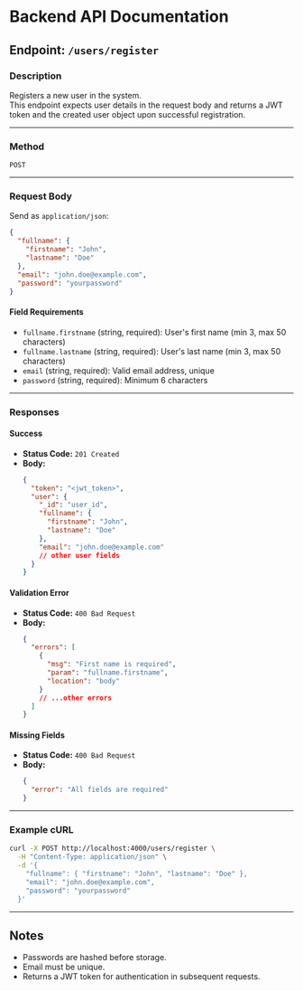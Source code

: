 # Backend API Documentation

## Endpoint: `/users/register`

### Description

Registers a new user in the system.  
This endpoint expects user details in the request body and returns a JWT token and the created user object upon successful registration.

---

### Method

`POST`

---

### Request Body

Send as `application/json`:

```json
{
  "fullname": {
    "firstname": "John",
    "lastname": "Doe"
  },
  "email": "john.doe@example.com",
  "password": "yourpassword"
}
```

#### Field Requirements

- `fullname.firstname` (string, required): User's first name (min 3, max 50 characters)
- `fullname.lastname` (string, required): User's last name (min 3, max 50 characters)
- `email` (string, required): Valid email address, unique
- `password` (string, required): Minimum 6 characters

---

### Responses

#### Success

- **Status Code:** `201 Created`
- **Body:**
  ```json
  {
    "token": "<jwt_token>",
    "user": {
      "_id": "user_id",
      "fullname": {
        "firstname": "John",
        "lastname": "Doe"
      },
      "email": "john.doe@example.com"
      // other user fields
    }
  }
  ```

#### Validation Error

- **Status Code:** `400 Bad Request`
- **Body:**
  ```json
  {
    "errors": [
      {
        "msg": "First name is required",
        "param": "fullname.firstname",
        "location": "body"
      }
      // ...other errors
    ]
  }
  ```

#### Missing Fields

- **Status Code:** `400 Bad Request`
- **Body:**
  ```json
  {
    "error": "All fields are required"
  }
  ```

---

### Example cURL

```sh
curl -X POST http://localhost:4000/users/register \
  -H "Content-Type: application/json" \
  -d '{
    "fullname": { "firstname": "John", "lastname": "Doe" },
    "email": "john.doe@example.com",
    "password": "yourpassword"
  }'
```

---

## Notes

- Passwords are hashed before storage.
- Email must be unique.
- Returns a JWT token for authentication in subsequent requests.
